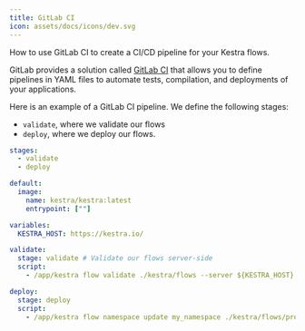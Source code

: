 ```yaml
---
title: GitLab CI
icon: assets/docs/icons/dev.svg
---
```


How to use GitLab CI to create a CI/CD pipeline for your Kestra flows.

GitLab provides a solution called [GitLab CI](https://docs.gitlab.com/ee/ci/) that allows you to define pipelines in YAML files to automate tests, compilation, and deployments of your applications.

Here is an example of a GitLab CI pipeline. We define the following stages:
* `validate`, where we validate our flows
* `deploy`, where we deploy our flows.


```yaml
stages:
  - validate
  - deploy

default:
  image:
    name: kestra/kestra:latest
    entrypoint: [""]

variables:
  KESTRA_HOST: https://kestra.io/

validate:
  stage: validate # Validate our flows server-side
  script:
    - /app/kestra flow validate ./kestra/flows --server ${KESTRA_HOST} --api-token $KESTRA_API_TOKEN

deploy:
  stage: deploy
  script:
    - /app/kestra flow namespace update my_namespace ./kestra/flows/prod --server ${KESTRA_HOST} --api-token $KESTRA_API_TOKEN
```

